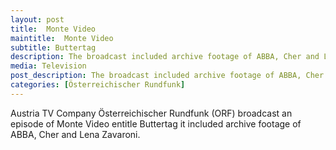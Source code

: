 ```yaml
---
layout: post
title:  Monte Video
maintitle:  Monte Video
subtitle: Buttertag
description: The broadcast included archive footage of ABBA, Cher and Lena Zavaroni.
media: Television
post_description: The broadcast included archive footage of ABBA, Cher and Lena Zavaroni.
categories: [Österreichischer Rundfunk]
---
```


Austria TV Company Österreichischer Rundfunk (ORF) broadcast an episode of Monte Video entitle Buttertag it included archive footage of ABBA, Cher and Lena Zavaroni.

